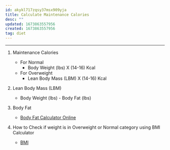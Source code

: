 ```yaml
---
id: akykl717zqsy37msx909yja
title: Calculate Maintenance Calories
desc: ""
updated: 1673863557956
created: 1673863557956
tag: diet
---
```


---

1. Maintenance Calories

   - For Normal
     - Body Weight (lbs) X (14-16) Kcal
   - For Overweight
     - Lean Body Mass (LBM) X (14-16) Kcal

2. Lean Body Mass (LBM)

   - Body Weight (lbs) - Body Fat (lbs)

3. Body Fat

   - [Body Fat Calculator Online](https://www.calculator.net/body-fat-calculator.html)

4. How to Check if weight is in Overweight or Normal category using BMI Calculator
   - [BMI](https://www.calculator.net/bmi-calculator.html)

